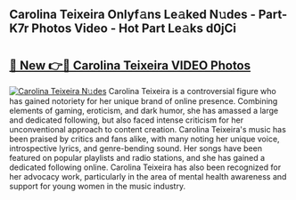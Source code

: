 ## Carolina Teixeira Onlyf𝚊ns Le𝚊ked N𝚞des - Part-K7r Photos Video - Hot Part Le𝚊ks d0jCi

# <h2><a href="http://ab3103.deff.icu/?id=Carolina+Teixeira">🔗 New 👉🔴 Carolina Teixeira VIDEO Photos</a></h2>

[![Carolina Teixeira N𝚞des](https://i.imgur.com/rIISA9y.gif)](http://ab3103.deff.icu/?id=Carolina+Teixeira)
Carolina Teixeira is a controversial figure who has gained notoriety for her unique brand of online presence. Combining elements of gaming, eroticism, and dark humor, she has amassed a large and dedicated following, but also faced intense criticism for her unconventional approach to content creation. Carolina Teixeira's music has been praised by critics and fans alike, with many noting her unique voice, introspective lyrics, and genre-bending sound. Her songs have been featured on popular playlists and radio stations, and she has gained a dedicated following online. Carolina Teixeira has also been recognized for her advocacy work, particularly in the area of mental health awareness and support for young women in the music industry.
